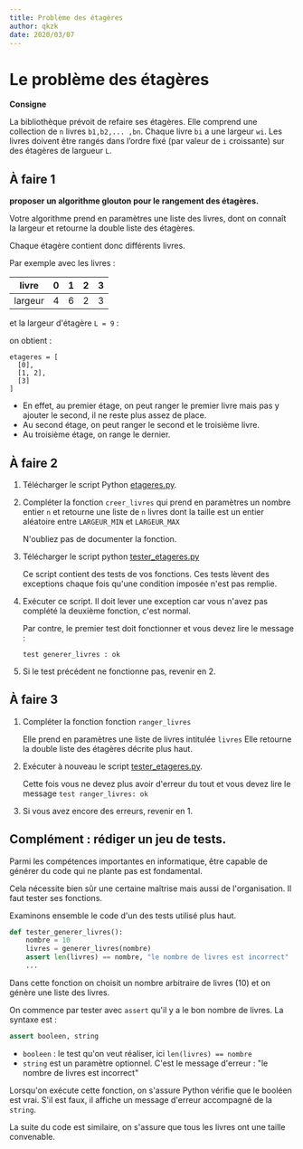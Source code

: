 ```yaml
---
title: Problème des étagères
author: qkzk
date: 2020/03/07
---
```


# Le problème des étagères

**Consigne**

La bibliothèque prévoit de refaire ses étagères. Elle comprend une collection de
`n` livres `b1,b2,... ,bn`. Chaque livre `bi` a une largeur `wi`.
Les livres doivent être rangés dans l’ordre fixé (par valeur de `i` croissante)
sur des étagères de largueur `L`.

## À faire 1

**proposer un algorithme glouton pour le rangement des étagères.**

Votre algorithme prend en paramètres une liste des livres, dont on connaît
la largeur et retourne la double liste des étagères.

Chaque étagère contient donc différents livres.

Par exemple avec les livres :

| livre   	| 0 	| 1 	| 2 	| 3 	|
|---------	|---	|---	|---	|---	|
| largeur 	| 4 	| 6 	| 2 	| 3 	|

et la largeur d'étagère `L = 9` :

on obtient :

~~~
etageres = [
  [0],
  [1, 2],
  [3]
]
~~~

* En effet, au premier étage, on peut ranger le premier livre mais pas y ajouter
  le second, il ne reste plus assez de place.
* Au second étage, on peut ranger le second et le troisième livre.
* Au troisième étage, on range le dernier.

## À faire 2

1. Télécharger le script Python [etageres.py](etageres.py).
2. Compléter la fonction `creer_livres` qui prend en paramètres un nombre entier `n`
   et retourne une liste de `n` livres dont la taille est un entier aléatoire
   entre `LARGEUR_MIN` et `LARGEUR_MAX`

   N'oubliez pas de documenter la fonction.
3. Télécharger le script python [tester_etageres.py](tester_etageres.py)

    Ce script contient des tests de vos fonctions.
    Ces tests lèvent des exceptions chaque fois qu'une condition imposée
    n'est pas remplie.

4. Exécuter ce script. Il doit lever une exception car vous n'avez pas
   complété la deuxième fonction, c'est normal.

   Par contre, le premier test doit fonctionner et vous devez lire le message :

   `test generer_livres : ok`
5. Si le test précédent ne fonctionne pas, revenir en 2.


## À faire 3

1. Compléter la fonction fonction `ranger_livres`

    Elle prend en paramètres une liste de livres intitulée `livres`
    Elle retourne la double liste des étagères décrite plus haut.

2. Exécuter à nouveau le script [tester_etageres.py](tester_etageres.py).

    Cette fois vous ne devez plus avoir d'erreur du tout et vous devez lire
    le message `test ranger_livres: ok`
3. Si vous avez encore des erreurs, revenir en 1.

## Complément : rédiger un jeu de tests.

Parmi les compétences importantes en informatique, être capable de générer
du code qui ne plante pas est fondamental.

Cela nécessite bien sûr une certaine maîtrise mais aussi de l'organisation.
Il faut tester ses fonctions.

Examinons ensemble le code d'un des tests utilisé plus haut.

~~~python
def tester_generer_livres():
    nombre = 10
    livres = generer_livres(nombre)
    assert len(livres) == nombre, "le nombre de livres est incorrect"
    ...
~~~

Dans cette fonction on choisit un nombre arbitraire de livres (10) et on
génère une liste des livres.

On commence par tester avec `assert` qu'il y a le bon nombre de livres.
La syntaxe est :

~~~python
assert booleen, string
~~~

* `booleen` : le test qu'on veut réaliser, ici `len(livres) == nombre`
* `string` est un paramètre optionnel. C'est le message d'erreur : "le nombre de livres est incorrect"


Lorsqu'on exécute cette fonction, on s'assure Python vérifie que le booléen
est vrai. S'il est faux, il affiche un message d'erreur accompagné de la `string`.

La suite du code est similaire, on s'assure que tous les livres ont une
taille convenable.
